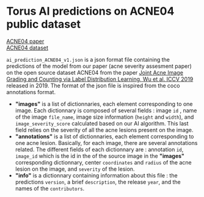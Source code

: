 # Torus AI predictions on ACNE04 public dataset
[ACNE04 paper](https://openaccess.thecvf.com/content_ICCV_2019/html/Wu_Joint_Acne_Image_Grading_and_Counting_via_Label_Distribution_Learning_ICCV_2019_paper.html)\
[ACNE04 dataset](https://github.com/xpwu95/LDL)

`ai_prediction_ACNE04_v1.json` is a json format file containing the predictions of the model from our paper (acne severity assesment paper) on the open source dataset ACNE04 from the paper  [Joint Acne Image Grading and Counting via Label Distribution Learning, Wu et al. ICCV 2019](https://openaccess.thecvf.com/content_ICCV_2019/html/Wu_Joint_Acne_Image_Grading_and_Counting_via_Label_Distribution_Learning_ICCV_2019_paper.html) released in 2019. The format of the json file is inspired from the coco annotations format.

- **"images"** is a list of dictionnaries, each element corresponding to one image. Each dictionnary is composed of several fields : image `id` , name of the image `file_name`, image size information (`height` and `width`), and  `image_severity_score` calculated based on our AI algorithm. This last field relies on the severity of all the acne lesions present on the image. 
- **"annotations"** is a list of dictionnaries, each element corresponding to one acne lesion. Basically, for each image, there are several annotations related. The different fields of each dictionnary are : annotation `id`, `image_id` which is the id in the of the source image in the **"images"** corresponding dictionnary, center `coordinates` and `radius` of the acne lesion on the image, and `severity` of the lesion.
- **"info"** is a dictionnary containing information about this file : the predictions `version`, a brief `description`, the release `year`, and the names of the `contributors`.

